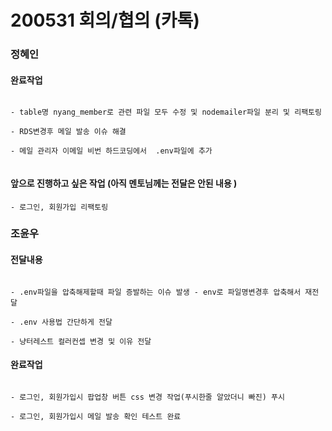 # 200531 회의/협의 (카톡)


### 정혜인


#### 완료작업

~~~

- table명 nyang_member로 관련 파일 모두 수정 및 nodemailer파일 분리 및 리팩토링 

- RDS변경후 메일 발송 이슈 해결

- 메일 관리자 이메일 비번 하드코딩에서  .env파일에 추가 


~~~

#### 앞으로 진행하고 싶은 작업 (아직 멘토님께는 전달은 안된 내용 )
~~~
- 로그인, 회원가입 리팩토링

~~~



### 조윤우


#### 전달내용

~~~

- .env파일을 압축해제할때 파일 증발하는 이슈 발생 - env로 파일명변경후 압축해서 재전달

- .env 사용법 간단하게 전달

- 냥터레스트 컬러컨셉 변경 및 이유 전달

~~~

#### 완료작업

~~~

- 로그인, 회원가입시 팝업창 버튼 css 변경 작업(푸시한줄 알았더니 빠진) 푸시

- 로그인, 회원가입시 메일 발송 확인 테스트 완료 

~~~

